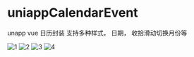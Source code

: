# uniappCalendarEvent
unapp vue 日历封装 支持多种样式， 日期， 收拾滑动切换月份等

![1](https://github.com/gaojungithub2004/uniappCalendarEvent/blob/main/doc/1609986025623.jpg)
![2](https://github.com/gaojungithub2004/uniappCalendarEvent/blob/main/doc/1609986201651.jpg)
![3](https://github.com/gaojungithub2004/uniappCalendarEvent/blob/main/doc/QQ20210107-102122%402x.png)
![4](https://github.com/gaojungithub2004/uniappCalendarEvent/blob/main/doc/QQ20210107-102222%402x.png)